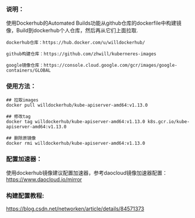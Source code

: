 ### 说明：
使用Dockerhub的Automated Builds功能从github仓库的dockerfile中构建镜像，Build到dockerhub个人仓库，然后再从它们上面拉取.
```
dockerhub仓库：https://hub.docker.com/u/willdockerhub/

github构建仓库：https://github.com/zhwill/kuberneres-images

google镜像仓库：https://console.cloud.google.com/gcr/images/google-containers/GLOBAL
```

### 使用方法：
```shell
## 拉取images
docker pull willdockerhub/kube-apiserver-amd64:v1.13.0

## 修改tag
docker tag willdockerhub/kube-apiserver-amd64:v1.13.0 k8s.gcr.io/kube-apiserver-amd64:v1.13.0

## 删除原镜像
docker rmi willdockerhub/kube-apiserver-amd64:v1.13.0
```

### 配置加速器：
使用dockerhub镜像建议配置加速器，参考daocloud镜像加速器配置：https://www.daocloud.io/mirror

### 构建配置教程:
https://blog.csdn.net/networken/article/details/84571373
